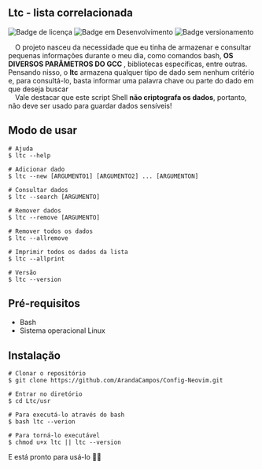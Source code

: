 ## Ltc - lista correlacionada

![Badge de licença](http://img.shields.io/static/v1?label=LICENÇA&message=GNU&color=sucess&style=for-the-badge)   ![Badge em Desenvolvimento](http://img.shields.io/static/v1?label=STATUS&message=CONCLUÍDO&color=sucess&style=for-the-badge)   ![Badge versionamento](http://img.shields.io/static/v1?label=VERSAO&message=1.0&color=sucess&style=for-the-badge)

&emsp;O projeto nasceu da necessidade que eu tinha de armazenar e consultar pequenas informações durante o meu dia, como comandos bash, <strong>OS DIVERSOS PARÂMETROS DO GCC </strong>, bibliotecas específicas, entre outras. Pensando nisso, o <strong>ltc</strong> armazena qualquer tipo de dado sem nenhum critério e, para consultá-lo, basta informar uma palavra chave ou parte do dado em que deseja buscar<br>
&emsp;Vale destacar que este script Shell <strong>não criptografa os dados</strong>, portanto, não deve ser usado para guardar dados sensíveis!

## Modo de usar

    # Ajuda
    $ ltc --help

    # Adicionar dado
    $ ltc --new [ARGUMENTO1] [ARGUMENTO2] ... [ARGUMENTON]

    # Consultar dados
    $ ltc --search [ARGUMENTO]

    # Remover dados
    $ ltc --remove [ARGUMENTO]

    # Remover todos os dados
    $ ltc --allremove

    # Imprimir todos os dados da lista
    $ ltc --allprint

    # Versão
    $ ltc --version

## Pré-requisitos

- Bash
- Sistema operacional Linux

## Instalação

    # Clonar o repositório
    $ git clone https://github.com/ArandaCampos/Config-Neovim.git

    # Entrar no diretório
    $ cd Ltc/usr

    # Para executá-lo através do bash
    $ bash ltc --verion

    # Para torná-lo executável
    $ chmod u+x ltc || ltc --version


E está pronto para usá-lo 👨‍💻

